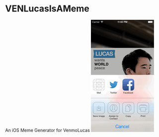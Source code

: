 VENLucasIsAMeme
===============

An iOS Meme Generator for VenmoLucas
![image](http://github.com/Dasmer/VENLucasIsAMeme/blob/master/tutorial.gif)